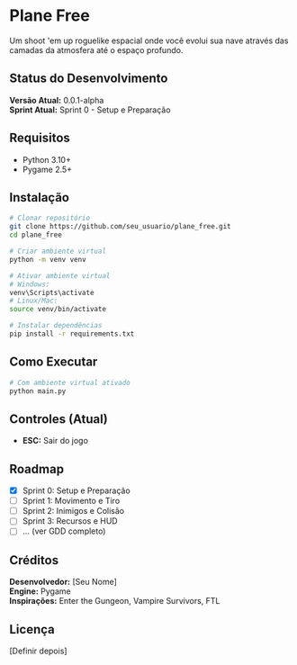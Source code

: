 # Plane Free

Um shoot 'em up roguelike espacial onde você evolui sua nave através das camadas da atmosfera até o espaço profundo.

## Status do Desenvolvimento

**Versão Atual:** 0.0.1-alpha  
**Sprint Atual:** Sprint 0 - Setup e Preparação

## Requisitos

- Python 3.10+
- Pygame 2.5+

## Instalação
```bash
# Clonar repositório
git clone https://github.com/seu_usuario/plane_free.git
cd plane_free

# Criar ambiente virtual
python -m venv venv

# Ativar ambiente virtual
# Windows:
venv\Scripts\activate
# Linux/Mac:
source venv/bin/activate

# Instalar dependências
pip install -r requirements.txt
```

## Como Executar
```bash
# Com ambiente virtual ativado
python main.py
```

## Controles (Atual)

- **ESC:** Sair do jogo

## Roadmap

- [x] Sprint 0: Setup e Preparação
- [ ] Sprint 1: Movimento e Tiro
- [ ] Sprint 2: Inimigos e Colisão
- [ ] Sprint 3: Recursos e HUD
- [ ] ... (ver GDD completo)

## Créditos

**Desenvolvedor:** [Seu Nome]  
**Engine:** Pygame  
**Inspirações:** Enter the Gungeon, Vampire Survivors, FTL

## Licença

[Definir depois]